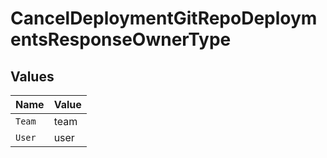 # CancelDeploymentGitRepoDeploymentsResponseOwnerType


## Values

| Name   | Value  |
| ------ | ------ |
| `Team` | team   |
| `User` | user   |
